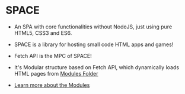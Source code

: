 # SPACE

- An SPA with core functionalities without NodeJS, just using pure HTML5, CSS3 and ES6.

- SPACE is a library for hosting small code HTML apps and games!

- Fetch API is the MPC of SPACE!

- It's Modular structure based on Fetch API, which dynamically loads HTML pages from [ Modules Folder](https://github.com/n-ce/SPACE/blob/main/Modules)
- [Learn more about the Modules](https://github.com/n-ce/SPACE/blob/main/Modules/Modules.md)
